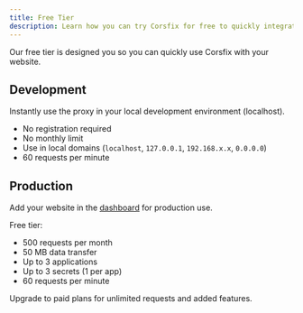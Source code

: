 ```yaml
---
title: Free Tier
description: Learn how you can try Corsfix for free to quickly integrate your website.
---
```


Our free tier is designed you so you can quickly use Corsfix with your website.

## Development

Instantly use the proxy in your local development environment (localhost).

- No registration required
- No monthly limit
- Use in local domains (`localhost`, `127.0.0.1`, `192.168.x.x`, `0.0.0.0`)
- 60 requests per minute

## Production

Add your website in the [dashboard](/docs/dashboard/application) for production use.

Free tier:

- 500 requests per month
- 50 MB data transfer
- Up to 3 applications
- Up to 3 secrets (1 per app)
- 60 requests per minute

Upgrade to paid plans for unlimited requests and added features.
